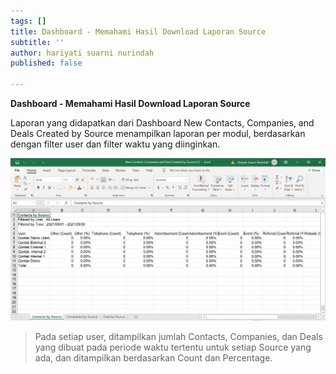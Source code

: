 ```yaml
---
tags: []
title: Dashboard - Memahami Hasil Download Laporan Source
subtitle: ''
author: hariyati suarni nurindah
published: false

---
```

**Dashboard - Memahami Hasil Download Laporan Source**

Laporan yang didapatkan dari Dashboard New Contacts, Companies, and Deals Created by Source menampilkan laporan per modul, berdasarkan dengan filter user dan filter waktu yang diinginkan.

![](/uploads/source.PNG)

> Pada setiap user, ditampilkan jumlah Contacts, Companies, dan Deals yang dibuat pada periode waktu tertentu untuk setiap Source yang ada, dan ditampilkan berdasarkan Count dan Percentage.